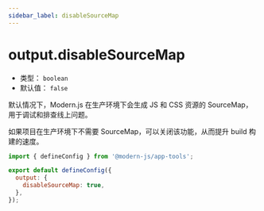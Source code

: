 ```yaml
---
sidebar_label: disableSourceMap
---
```

# output.disableSourceMap



* 类型： `boolean`
* 默认值： `false`



默认情况下，Modern.js 在生产环境下会生成 JS 和 CSS 资源的 SourceMap，用于调试和排查线上问题。

如果项目在生产环境下不需要 SourceMap，可以关闭该功能，从而提升 build 构建的速度。

```js title="modern.config.js"
import { defineConfig } from '@modern-js/app-tools';

export default defineConfig({
  output: {
    disableSourceMap: true,
  },
});
```
